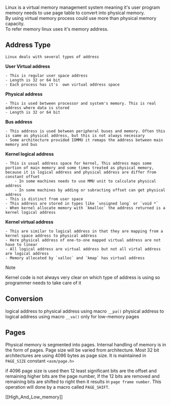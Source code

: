 Linux is a virtual memory management system meaning it's user program memory needs to use page table to convert into physical memory.  
By using virtual memory process could use more than physical memory capacity.  
To refer memory linux uses it's memory address. 
## Address Type

	Linux deals with several types of address

**User Virtual address**

	- This is regular user space address
	- Length is 32 or 64 bit
	- Each process has it's  own virtual address space

**Physical address**

	- This is used between processor and system's memory. This is real address where data is stored
	- Length is 32 or 64 bit

**Bus address**

	- This address is used between peripheral buses and memory. Often this is same as physical address, but this is not always necessary
	- Some architecture provided IOMMU it remaps the address between main memory and bus

**Kernel logical address**

	- This is usual address space for kernel, This address maps some portion of main memory and some times treated as physical memory, because it is logical address and physical address are differ from constant offset
		- In some machines needs to use MMU unit to calculate physical address
		- In some machines by adding or subracting offset can get physical address
	- This is distinct from user space
	- This address are stored in types like `unsigned long` or `void *`
	- When kernel allocate memory with `kmalloc` the address returned is a kernel logical address

**Kernel virtual address**

	- This are similar to logical address in that they are mapping from a kernel space address to physical address
	- Here physical address of one-to-one mapped virtual address are not have to linear
	- All logical address are virtual address but not all virtal address are logical address
	- Memory allocated by `valloc` and `kmap` has virtual address

>[!Note]
>Kernel code is not always very clear on which type of address is using so programmer needs to take care of it

## Conversion

logical address to physical address using macro `__pa()`
physical address to logical address using macro `__va()` only for low-memory pages

## Pages

Physical memory is segmented into pages. Internal handling of memory is in the form of pages. Page size will be varied from architecture. Most 32 bit architectures are using 4096 bytes as page size. It is maintained in `PAGE_SIZE`  constant `<asm/page.h>`

if 4096 page size is used then 12 least significant bits are the offset and remaining higher bits are the page number, If the 12 bits are removed and remaining bits are shifted to right then it results in `page frame number`. This operation will done by a macro called `PAGE_SHIFT`.

[[High_And_Low_memory]]